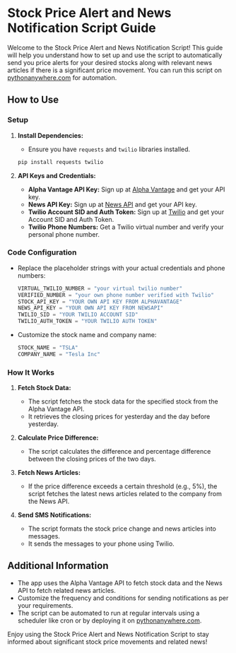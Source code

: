 # Stock Price Alert and News Notification Script Guide

Welcome to the Stock Price Alert and News Notification Script! This guide will help you understand how to set up and use the script to automatically send you price alerts for your desired stocks along with relevant news articles if there is a significant price movement. You can run this script on [pythonanywhere.com](https://www.pythonanywhere.com/) for automation.

## How to Use

### Setup

1. **Install Dependencies:**
   - Ensure you have `requests` and `twilio` libraries installed.

   ```bash
   pip install requests twilio
   ```

2. **API Keys and Credentials:**
   - **Alpha Vantage API Key:** Sign up at [Alpha Vantage](https://www.alphavantage.co/support/#api-key) and get your API key.
   - **News API Key:** Sign up at [News API](https://newsapi.org/register) and get your API key.
   - **Twilio Account SID and Auth Token:** Sign up at [Twilio](https://www.twilio.com/) and get your Account SID and Auth Token.
   - **Twilio Phone Numbers:** Get a Twilio virtual number and verify your personal phone number.

### Code Configuration

- Replace the placeholder strings with your actual credentials and phone numbers:
  
  ```python
  VIRTUAL_TWILIO_NUMBER = "your virtual twilio number"
  VERIFIED_NUMBER = "your own phone number verified with Twilio"
  STOCK_API_KEY = "YOUR OWN API KEY FROM ALPHAVANTAGE"
  NEWS_API_KEY = "YOUR OWN API KEY FROM NEWSAPI"
  TWILIO_SID = "YOUR TWILIO ACCOUNT SID"
  TWILIO_AUTH_TOKEN = "YOUR TWILIO AUTH TOKEN"
  ```

- Customize the stock name and company name:

  ```python
  STOCK_NAME = "TSLA"
  COMPANY_NAME = "Tesla Inc"
  ```

### How It Works

1. **Fetch Stock Data:**
   - The script fetches the stock data for the specified stock from the Alpha Vantage API.
   - It retrieves the closing prices for yesterday and the day before yesterday.

2. **Calculate Price Difference:**
   - The script calculates the difference and percentage difference between the closing prices of the two days.

3. **Fetch News Articles:**
   - If the price difference exceeds a certain threshold (e.g., 5%), the script fetches the latest news articles related to the company from the News API.

4. **Send SMS Notifications:**
   - The script formats the stock price change and news articles into messages.
   - It sends the messages to your phone using Twilio.

## Additional Information

- The app uses the Alpha Vantage API to fetch stock data and the News API to fetch related news articles.
- Customize the frequency and conditions for sending notifications as per your requirements.
- The script can be automated to run at regular intervals using a scheduler like cron or by deploying it on [pythonanywhere.com](https://www.pythonanywhere.com/).

Enjoy using the Stock Price Alert and News Notification Script to stay informed about significant stock price movements and related news!
